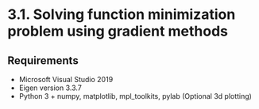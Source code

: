 # 3.1. Solving function minimization problem using gradient methods
## Requirements
- Microsoft Visual Studio 2019
- Eigen version 3.3.7
- Python 3 + numpy, matplotlib, mpl_toolkits, pylab (Optional 3d plotting)